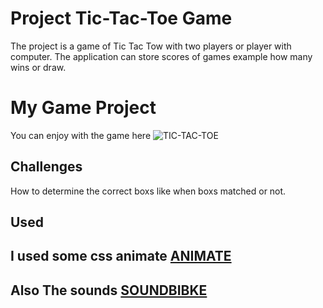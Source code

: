 # Project Tic-Tac-Toe Game
The project is a game of Tic Tac Tow with two players or player with computer. The application can store scores of games example how many wins or draw.



# My Game Project
You can enjoy with the game here ![TIC-TAC-TOE](https://wh0-1-am.github.io/project0Tic-Tac-Toe/)



## Challenges
How to determine the correct boxs like when boxs matched or not. 



## Used
## I used some css animate [ANIMATE](https://daneden.github.io/animate.css/)
## Also The sounds [SOUNDBIBKE](http://soundbible.com/)

